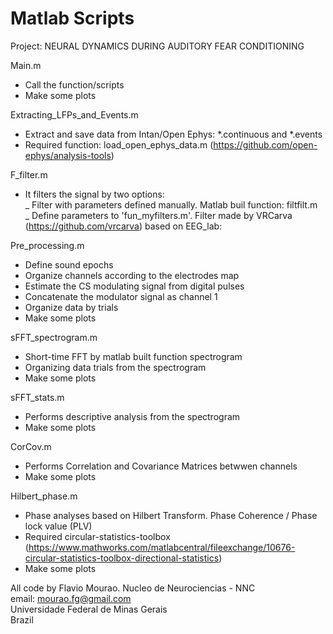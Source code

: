 # Matlab Scripts

Project: NEURAL DYNAMICS DURING AUDITORY FEAR CONDITIONING

Main.m<br />
- Call the function/scripts<br />
- Make some plots<br />

Extracting_LFPs_and_Events.m<br />
- Extract and save data from Intan/Open Ephys:  *.continuous and  *.events<br />
- Required function: load_open_ephys_data.m (https://github.com/open-ephys/analysis-tools)<br />

F_filter.m<br />
- It filters the signal by two options: <br />
   _ Filter with parameters defined manually. Matlab buil function: filtfilt.m<br />
   _ Define parameters to 'fun_myfilters.m'.  Filter made by VRCarva (https://github.com/vrcarva) based on EEG_lab: <br />
   
Pre_processing.m<br />
- Define sound epochs<br />
- Organize channels according to the electrodes map<br />
- Estimate the CS modulating signal from digital pulses<br />
- Concatenate the modulator signal as channel 1<br />
- Organize data by trials <br />
- Make some plots<br /> 

sFFT_spectrogram.m
- Short-time FFT by matlab built function spectrogram <br />
- Organizing data trials from the spectrogram<br />  
- Make some plots<br /> 

sFFT_stats.m
- Performs descriptive analysis from the spectrogram <br />
- Make some plots<br /> 

CorCov.m
- Performs Correlation and Covariance Matrices betwwen channels <br />
- Make some plots<br /> 

Hilbert_phase.m
- Phase analyses based on Hilbert Transform. Phase Coherence / Phase lock value (PLV) <br />
- Required circular-statistics-toolbox<br />
 (https://www.mathworks.com/matlabcentral/fileexchange/10676-circular-statistics-toolbox-directional-statistics)<br />
- Make some plots<br /> 

All code by Flavio Mourao. Nucleo de Neurociencias - NNC<br />
email: mourao.fg@gmail.com<br />
Universidade Federal de Minas Gerais<br />
Brazil<br />
